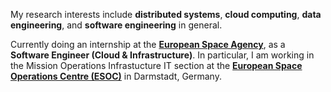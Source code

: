 


My research interests include **distributed systems**, **cloud computing**, **data engineering**, and **software engineering** in general.

Currently doing an internship at the [**European Space Agency**](https://www.esa.int/), as a **Software Engineer (Cloud & Infrastructure)**. In particular, I am working in the Mission Operations Infrastucture IT section at the [**European Space Operations Centre (ESOC)**](https://www.esa.int/About_Us/ESOC) in Darmstadt, Germany.

<br>

